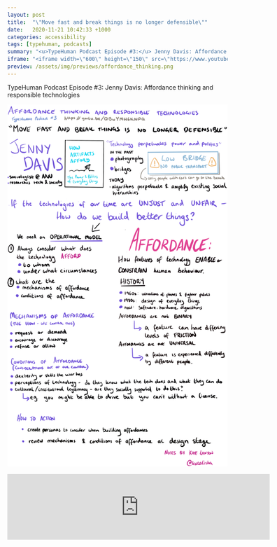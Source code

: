 ```yaml
---
layout: post
title:  "\"Move fast and break things is no longer defensible\""
date:   2020-11-21 10:42:33 +1000
categories: accessibility
tags: [typehuman, podcasts]
summary: "<u>TypeHuman Podcast Episode #3:</u> Jenny Davis: Affordance thinking and responsible technologies"
iframe: "<iframe width=\"600\" height=\"150\" src=\"https://www.youtube.com/embed/QBwYMH6KNPQ\" title=\"YouTube video player\" frameborder=\"0\" allow=\"accelerometer; autoplay; clipboard-write; encrypted-media; gyroscope; picture-in-picture\" allowfullscreen></iframe>"
preview: /assets/img/previews/affordance_thinking.png
---
```

TypeHuman Podcast Episode #3: Jenny Davis: Affordance thinking and responsible technologies

![Notes for Typehuman Podcast #3][notes]

<iframe width="600" height="150" src="https://www.youtube.com/embed/QBwYMH6KNPQ" title="YouTube video player" frameborder="0" allow="accelerometer; autoplay; clipboard-write; encrypted-media; gyroscope; picture-in-picture" allowfullscreen></iframe>

[notes]: /assets/img/notes/affordance_thinking.png

